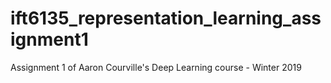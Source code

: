 # ift6135_representation_learning_assignment1
Assignment 1 of Aaron Courville's Deep Learning course - Winter 2019
